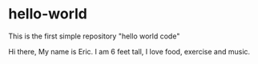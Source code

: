 # hello-world
This is the first simple repository "hello world code"

Hi there, My name is Eric. I am 6 feet tall, I love food, exercise and music. 
